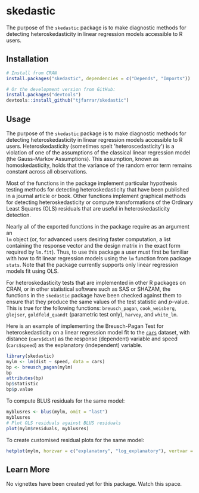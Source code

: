 # skedastic

The purpose of the `skedastic` package is to make diagnostic methods 
for detecting heteroskedasticity in linear regression models accessible to R 
users.

## Installation

```R
# Install from CRAN
install.packages("skedastic", dependencies = c("Depends", "Imports"))

# Or the development version from GitHub:
install.packages("devtools")
devtools::install_github("tjfarrar/skedastic")
```

## Usage

The purpose of the `skedastic` package is to make diagnostic methods 
for detecting heteroskedasticity in linear regression models accessible to R 
users. Heteroskedasticity (sometimes spelt 'heteroscedasticity') is a violation 
of one of the assumptions of the classical linear regression model (the 
Gauss-Markov Assumptions). This assumption, known as homoskedasticity, holds 
that the variance of the random error term remains constant across all 
observations.

Most of the functions in the package implement particular hypothesis testing 
methods for detecting heteroskedasticity that have been published in a journal 
article or book. Other functions implement graphical methods for detecting 
heteroskedasticity or compute transformations of the Ordinary Least Squares 
(OLS) residuals that are useful in heteroskedasticity detection.

Nearly all of the exported functions in the package require as an argument an  
`lm` object (or, for advanced users desiring faster computation, a list 
containing the response vector and the design matrix in the exact form 
required by `lm.fit`). Thus, to use this package a user must first be familiar 
with how to fit linear regression models using the `lm` function from package 
`stats`. Note that the package currently supports only linear regression models 
fit using OLS.

For heteroskedasticity tests that are implemented in other R packages on CRAN, 
or in other statistical software such as SAS or SHAZAM, the functions in the 
`skedastic` package have been checked against them to ensure that they produce 
the same values of the test statistic and $p$-value. This is true for the 
following functions: `breusch_pagan`, `cook_weisberg`, `glejser`, 
`goldfeld_quandt` (parametric test only), `harvey`, and `white_lm`.

Here is an example of implementing the Breusch-Pagan Test for heteroskedasticity 
on a linear regression model fit to the [`cars`](https://stat.ethz.ch/R-manual/R-devel/library/datasets/html/cars.html) 
dataset, with distance (`cars$dist`) as the response (dependent) variable and 
speed (`cars$speed`) as the explanatory (independent) variable.

```R
library(skedastic)
mylm <- lm(dist ~ speed, data = cars)
bp <- breusch_pagan(mylm)
bp
attributes(bp)
bp$statistic
bp$p.value
```

To compute BLUS residuals for the same model:

```R
myblusres <- blus(mylm, omit = "last")
myblusres
# Plot OLS residuals against BLUS residuals
plot(mylm$residuals, myblusres)
```

To create customised residual plots for the same model:

```R
hetplot(mylm, horzvar = c("explanatory", "log_explanatory"), vertvar = c("res", "res_stud"), vertfun = "2", filetype = NULL)
```

## Learn More

No vignettes have been created yet for this package. Watch this space.
